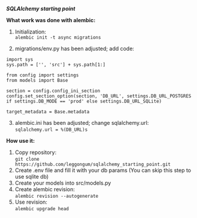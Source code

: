 ***SQLAlchemy starting point***

**What work was done with alembic:**    
1. Initialization:   
   ```alembic init -t async migrations```
   
2. migrations/env.py has been adjusted; add code:
```
import sys
sys.path = ['', 'src'] + sys.path[1:]

from config import settings
from models import Base

section = config.config_ini_section
config.set_section_option(section, 'DB_URL', settings.DB_URL_POSTGRES if settings.DB_MODE == 'prod' else settings.DB_URL_SQLite)

target_metadata = Base.metadata
```

3. alembic.ini has been adjusted; change sqlalchemy.url:   
```sqlalchemy.url = %(DB_URL)s```   


**How use it:**   
1. Copy repository:   
```git clone https://github.com/leggongum/sqlalchemy_starting_point.git```   
2. Create .env file and fill it with your db params (You can skip this step to use sqlite db)   
3. Create your models into src/models.py   
4. Create alembic revision:   
```alembic revision --autogenerate```   
5. Use revision:   
```alembic upgrade head```   

